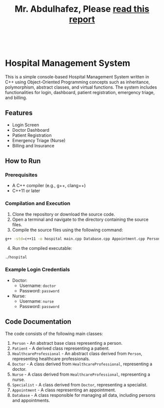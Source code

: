 <div align="center"> 
    
# Mr. Abdulhafez, Please <a href="/REPORT.md">read this report</a>

</div>
<br><br><br>

# Hospital Management System

This is a simple console-based Hospital Management System written in C++ using Object-Oriented Programming concepts such as inheritance, polymorphism, abstract classes, and virtual functions. The system includes functionalities for login, dashboard, patient registration, emergency triage, and billing.

## Features

- Login Screen
- Doctor Dashboard
- Patient Registration
- Emergency Triage (Nurse)
- Billing and Insurance

## How to Run

### Prerequisites

- A C++ compiler (e.g., g++, clang++)
- C++11 or later

### Compilation and Execution

1. Clone the repository or download the source code.
2. Open a terminal and navigate to the directory containing the source files.
3. Compile the source files using the following command:

```sh
g++ -std=c++11 -o hospital main.cpp Database.cpp Appointment.cpp Person.cpp HealthcareProfessional.cpp Doctor.cpp Nurse.cpp Specialist.cpp Patient.cpp
```

4. Run the compiled executable:

```sh
./hospital
```

### Example Login Credentials

- Doctor:
  - Username: `doctor`
  - Password: `password`
- Nurse:
  - Username: `nurse`
  - Password: `password`

## Code Documentation

The code consists of the following main classes:

1. `Person` - An abstract base class representing a person.
2. `Patient` - A derived class representing a patient.
3. `HealthcareProfessional` - An abstract class derived from `Person`, representing healthcare professionals.
4. `Doctor` - A class derived from `HealthcareProfessional`, representing a doctor.
5. `Nurse` - A class derived from `HealthcareProfessional`, representing a nurse.
6. `Specialist` - A class derived from `Doctor`, representing a specialist.
7. `Appointment` - A class representing an appointment.
8. `Database` - A class responsible for managing all data, including persons and appointments.

